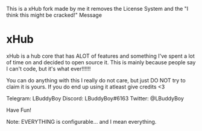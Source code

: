 This is a xHub fork made by me it removes the License System and the "I think this might be cracked!" Message
# xHub
 xHub is a hub core that has ALOT of features and something I've spent a lot of time on and decided to open source it. This is mainly because people say I can't code, but it's what ever!!!!!!
 
 You can do anything with this I really do not care, but just DO NOT try to claim it is yours. If you do end up using it atleast give credits <3

 Telegram: LBuddyBoy
 Discord: LBuddyBoy#6163
 Twitter: @LBuddyBoy

 Have Fun!
 
 Note: EVERYTHING is configurable... and I mean everything.
